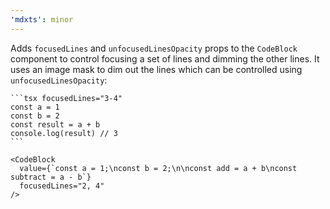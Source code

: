 ```yaml
---
'mdxts': minor
---
```


Adds `focusedLines` and `unfocusedLinesOpacity` props to the `CodeBlock` component to control focusing a set of lines and dimming the other lines. It uses an image mask to dim out the lines which can be controlled using `unfocusedLinesOpacity`:

````mdx
```tsx focusedLines="3-4"
const a = 1
const b = 2
const result = a + b
console.log(result) // 3
```
````

```tsx
<CodeBlock
  value={`const a = 1;\nconst b = 2;\n\nconst add = a + b\nconst subtract = a - b`}
  focusedLines="2, 4"
/>
```
